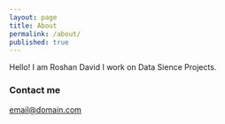 ```yaml
---
layout: page
title: About
permalink: /about/
published: true
---
```


Hello! I am Roshan David
I work on Data Sience Projects.

### Contact me

[email@domain.com](mailto:davidrockecr7@gmail.com)
